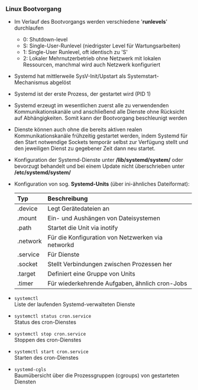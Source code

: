 ### Linux Bootvorgang

* Im Verlauf des Bootvorgangs werden verschiedene '**runlevels**' durchlaufen
  * 0: 
  Shutdown-level
  * S: Single-User-Runlevel (niedrigster Level für Wartungsarbeiten)
  * 1: Single-User Runlevel, oft identisch zu 'S'
  * 2: Lokaler Mehrnutzerbetrieb ohne Netzwerk mit lokalen Ressourcen, manchmal wird auch Netzwerk konfiguriert

* Systemd hat mittlerweile SysV-Init/Upstart als Systemstart-Mechanismus abgelöst

* Systemd ist der erste Prozess, der gestartet wird \(PID 1\)

* Systemd erzeugt im wesentlichen zuerst alle zu verwendenden Kommunikationskanäle und anschließend alle Dienste ohne Rücksicht auf Abhängigkeiten. Somit kann der Bootvorgang beschleunigt werden

* Dienste können auch ohne die bereits aktiven realen Kommunikationskanäle frühzeitig gestartet werden, indem Systemd für den Start notwendige Sockets temporär selbst zur Verfügung stellt und den jeweiligen Dienst zu gegebener Zeit dann neu startet.

* Konfiguration der Systemd-Dienste unter **/lib/systemd/system/** oder bevorzugt behandelt und bei einem Update nicht überschrieben unter **/etc/systemd/system/**

* Konfiguration von sog. **Systemd-Units** \(über ini-ähnliches Dateiformat\):

  | Typ | Beschreibung |
  | :--- | :--- |
  | .device | Legt Gerätedateien an |
  | .mount | Ein- und Aushängen von Dateisystemen |
  | .path | Startet die Unit via inotify |
  | .network | Für die Konfiguration von Netzwerken via networkd |
  | .service | Für Dienste |
  | .socket | Stellt Verbindungen zwischen Prozessen her |
  | .target | Definiert eine Gruppe von Units |
  | .timer | Für wiederkehrende Aufgaben, ähnlich cron-Jobs |

* `systemctl`  
  Liste der laufenden Systemd-verwalteten Dienste

* `systemctl status cron.service`  
  Status des cron-Dienstes

* `systemctl stop cron.service`  
  Stoppen des cron-Dienstes

* `systemctl start cron.service`  
  Starten des cron-Dienstes

* `systemd-cgls`  
  Baumübersicht über die Prozessgruppen \(cgroups\) von gestarteten Diensten



